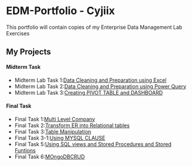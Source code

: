 

# EDM-Portfolio - Cyjiix
This portfolio will contain copies of my Enterprise Data Management Lab Exercises 


## My Projects
#### Midterm Task
- Midterm Lab Task 1:[Data Cleaning and Preparation using Excel](https://cyjiix29.github.io/Midterm-Task-1---Data-Cleaning-and-Preparation-using-Excel/)
- Midterm Lab Task 2:[Data Cleaning and Preparation using Power Query](https://cyjiix29.github.io/Midterm-Task-2/)
- Midterm Lab Task 3:[Creating PIVOT TABLE and DASHBOARD](https://cyjiix29.github.io/Midterm-Task-3/)

#### Final Task
- Final Task 1:[Multi Level Company](https://cyjiix29.github.io/Final-Task-1/)
- Final Task 2:[Transform ER into Relational tables](https://cyjiix29.github.io/Final-Task-2/)
- Final Task 3:[Table Manipulation](https://cyjiix29.github.io/Final-task-3/)
- Final Task 3-1:[Using MYSQL CLAUSE](https://cyjiix29.github.io/Final-Task-3-1/)
- Final Task 5:[Using SQL views and Stored Procedures and Stored Funtions](https://cyjiix29.github.io/Final-Task-5/)
- Final Task 6:[MOngoDBCRUD](https://cyjiix29.github.io/Final-Task-6/)
